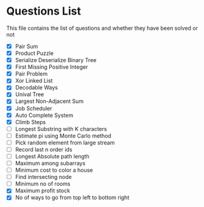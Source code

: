 # Questions List
This file contains the list of questions and whether they have been solved or not

- [x] Pair Sum
- [x] Product Puzzle
- [x] Serialize Deserialize Binary Tree
- [x] First Missing Positive Integer
- [x] Pair Problem
- [x] Xor Linked List
- [x] Decodable Ways
- [x] Unival Tree
- [x] Largest Non-Adjacent Sum
- [x] Job Scheduler
- [x] Auto Complete System
- [x] Climb Steps
- [ ] Longest Substring with K characters
- [ ] Estimate pi using Monte Carlo method
- [ ] Pick random element from large stream
- [ ] Record last n order ids
- [ ] Longest Absolute path length
- [ ] Maximum among subarrays
- [ ] Minimum cost to color a house
- [ ] Find intersecting node
- [ ] Minimum no of rooms
- [x] Maximum profit stock
- [x] No of ways to go from top left to bottom right
